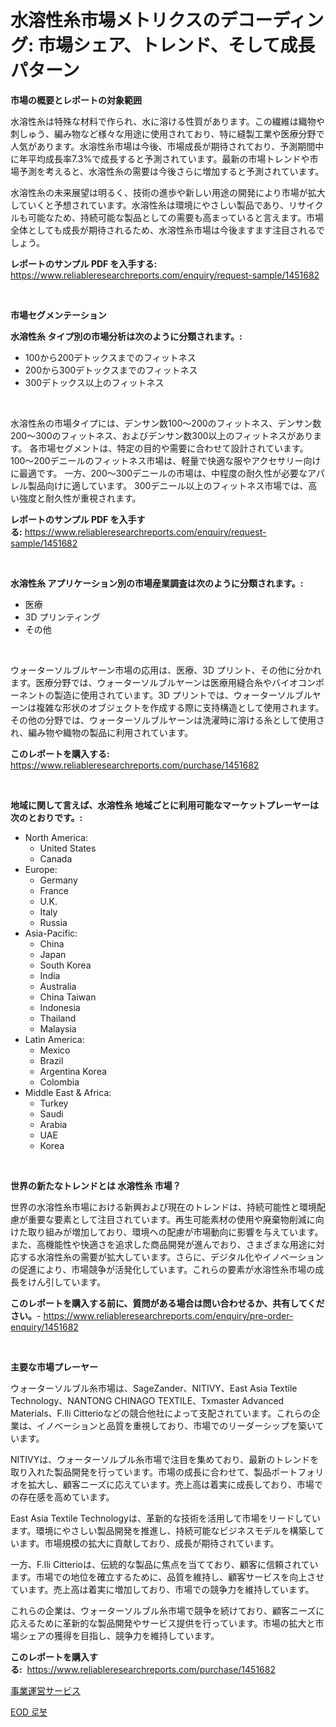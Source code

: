 <p><h1>水溶性糸市場メトリクスのデコーディング: 市場シェア、トレンド、そして成長パターン</h1></p><p><strong>市場の概要とレポートの対象範囲</strong></p>
<p><p>水溶性糸は特殊な材料で作られ、水に溶ける性質があります。この繊維は織物や刺しゅう、編み物など様々な用途に使用されており、特に縫製工業や医療分野で人気があります。水溶性糸市場は今後、市場成長が期待されており、予測期間中に年平均成長率7.3%で成長すると予測されています。最新の市場トレンドや市場予測を考えると、水溶性糸の需要は今後さらに増加すると予測されています。</p><p>水溶性糸の未来展望は明るく、技術の進歩や新しい用途の開発により市場が拡大していくと予想されています。水溶性糸は環境にやさしい製品であり、リサイクルも可能なため、持続可能な製品としての需要も高まっていると言えます。市場全体としても成長が期待されるため、水溶性糸市場は今後ますます注目されるでしょう。</p></p>
<p><strong>レポートのサンプル PDF を入手する:</strong> <a href="https://www.reliableresearchreports.com/enquiry/request-sample/1451682">https://www.reliableresearchreports.com/enquiry/request-sample/1451682</a></p>
<p>&nbsp;</p>
<p><strong>市場セグメンテーション</strong></p>
<p><strong>水溶性糸 タイプ別の市場分析は次のように分類されます。:</strong></p>
<p><ul><li>100から200デトックスまでのフィットネス</li><li>200から300デトックスまでのフィットネス</li><li>300デトックス以上のフィットネス</li></ul></p>
<p>&nbsp;</p>
<p><p>水溶性糸の市場タイプには、デンサン数100〜200のフィットネス、デンサン数200〜300のフィットネス、およびデンサン数300以上のフィットネスがあります。 各市場セグメントは、特定の目的や需要に合わせて設計されています。 100〜200デニールのフィットネス市場は、軽量で快適な服やアクセサリー向けに最適です。 一方、200〜300デニールの市場は、中程度の耐久性が必要なアパレル製品向けに適しています。 300デニール以上のフィットネス市場では、高い強度と耐久性が重視されます。</p></p>
<p><strong>レポートのサンプル PDF を入手する:</strong>&nbsp;<a href="https://www.reliableresearchreports.com/enquiry/request-sample/1451682">https://www.reliableresearchreports.com/enquiry/request-sample/1451682</a></p>
<p>&nbsp;</p>
<p><strong> 水溶性糸 アプリケーション別の市場産業調査は次のように分類されます。:</strong></p>
<p><ul><li>医療</li><li>3D プリンティング</li><li>その他</li></ul></p>
<p>&nbsp;</p>
<p><p>ウォーターソルブルヤーン市場の応用は、医療、3D プリント、その他に分かれます。医療分野では、ウォーターソルブルヤーンは医療用縫合糸やバイオコンポーネントの製造に使用されています。3D プリントでは、ウォーターソルブルヤーンは複雑な形状のオブジェクトを作成する際に支持構造として使用されます。その他の分野では、ウォーターソルブルヤーンは洗濯時に溶ける糸として使用され、編み物や織物の製品に利用されています。</p></p>
<p><strong>このレポートを購入する:</strong>&nbsp; <a href="https://www.reliableresearchreports.com/purchase/1451682">https://www.reliableresearchreports.com/purchase/1451682</a></p>
<p>&nbsp;</p>
<p><strong>地域に関して言えば、水溶性糸 地域ごとに利用可能なマーケットプレーヤーは次のとおりです。:</strong></p>
<p><ul>
    <li>
        North America:
        <ul>
            <li>United States</li>
            <li>Canada</li>
        </ul>
    </li>
    <li>
        Europe:
        <ul>
            <li>Germany</li>
            <li>France</li>
            <li>U.K.</li>
            <li>Italy</li>
            <li>Russia</li>
        </ul>
    </li>
    <li>
        Asia-Pacific:
        <ul>
            <li>China</li>
            <li>Japan</li>
            <li>South Korea</li>
            <li>India</li>
            <li>Australia</li>
            <li>China Taiwan</li>
            <li>Indonesia</li>
            <li>Thailand</li>
            <li>Malaysia</li>
        </ul>
    </li>
    <li>
        Latin America:
        <ul>
            <li>Mexico</li>
            <li>Brazil</li>
            <li>Argentina Korea</li>
            <li>Colombia</li>
        </ul>
    </li>
    <li>
        Middle East & Africa:
        <ul>
            <li>Turkey</li>
            <li>Saudi</li>
            <li>Arabia</li>
            <li>UAE</li>
            <li>Korea</li>
        </ul>
    </li>
    </ul></p>
<p>&nbsp;</p>
<p><strong>世界の新たなトレンドとは 水溶性糸 市場？</strong></p>
<p><p>世界の水溶性糸市場における新興および現在のトレンドは、持続可能性と環境配慮が重要な要素として注目されています。再生可能素材の使用や廃棄物削減に向けた取り組みが増加しており、環境への配慮が市場動向に影響を与えています。また、高機能性や快適さを追求した商品開発が進んでおり、さまざまな用途に対応する水溶性糸の需要が拡大しています。さらに、デジタル化やイノベーションの促進により、市場競争が活発化しています。これらの要素が水溶性糸市場の成長をけん引しています。</p></p>
<p><strong>このレポートを購入する前に、質問がある場合は問い合わせるか、共有してください。</strong>- <a href="https://www.reliableresearchreports.com/enquiry/pre-order-enquiry/1451682">https://www.reliableresearchreports.com/enquiry/pre-order-enquiry/1451682</a></p>
<p>&nbsp;</p>
<p><strong>主要な市場プレーヤー</strong></p>
<p><p>ウォーターソルブル糸市場は、SageZander、NITIVY、East Asia Textile Technology、NANTONG CHINAGO TEXTILE、Txmaster Advanced Materials、F.lli Citterioなどの競合他社によって支配されています。これらの企業は、イノベーションと品質を重視しており、市場でのリーダーシップを築いています。</p><p>NITIVYは、ウォーターソルブル糸市場で注目を集めており、最新のトレンドを取り入れた製品開発を行っています。市場の成長に合わせて、製品ポートフォリオを拡大し、顧客ニーズに応えています。売上高は着実に成長しており、市場での存在感を高めています。</p><p>East Asia Textile Technologyは、革新的な技術を活用して市場をリードしています。環境にやさしい製品開発を推進し、持続可能なビジネスモデルを構築しています。市場規模の拡大に貢献しており、成長が期待されています。</p><p>一方、F.lli Citterioは、伝統的な製品に焦点を当てており、顧客に信頼されています。市場での地位を確立するために、品質を維持し、顧客サービスを向上させています。売上高は着実に増加しており、市場での競争力を維持しています。</p><p>これらの企業は、ウォーターソルブル糸市場で競争を続けており、顧客ニーズに応えるために革新的な製品開発やサービス提供を行っています。市場の拡大と市場シェアの獲得を目指し、競争力を維持しています。</p></p>
<p><strong>このレポートを購入する:</strong>&nbsp;&nbsp;<a href="https://www.reliableresearchreports.com/purchase/1451682">https://www.reliableresearchreports.com/purchase/1451682</a></p>
<p><p><a href="https://github.com/EstelWisozk1/Market-Research-Report-List-1/blob/main/408401112115.md">事業運営サービス</a></p><p><a href="https://github.com/CorEmtymerich56566/Market-Research-Report-List-1/blob/main/850134811374.md">EOD 로봇</a></p></p>
